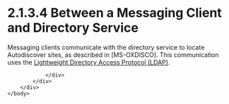 <html dir="LTR" xmlns:mshelp="http://msdn.microsoft.com/mshelp" xmlns:ddue="http://ddue.schemas.microsoft.com/authoring/2003/5" xmlns:xlink="http://www.w3.org/1999/xlink" xmlns:tool="http://www.microsoft.com/tooltip">
    <head>
        <meta http-equiv="Content-Type" content="text/html; CHARSET=utf-8"></meta>
        <meta name="save" content="history"></meta>
        <title>2.1.3.4 Between a Messaging Client and Directory Service</title>
        <xml>
            <mshelp:toctitle title="2.1.3.4 Between a Messaging Client and Directory Service"></mshelp:toctitle>
            <mshelp:rltitle title="[MS-OXPROTO]: Between a Messaging Client and Directory Service"></mshelp:rltitle>
            <mshelp:keyword index="A" term="3208e91e-5b4c-4c94-a676-c2791626cc5d"></mshelp:keyword>
            <mshelp:attr name="DCSext.ContentType" value="open specification"></mshelp:attr>
            <mshelp:attr name="AssetID" value="3208e91e-5b4c-4c94-a676-c2791626cc5d"></mshelp:attr>
            <mshelp:attr name="TopicType" value="kbRef"></mshelp:attr>
            <mshelp:attr name="DCSext.Title" value="[MS-OXPROTO]: Between a Messaging Client and Directory Service" />
        </xml>
    </head>
    <body>
        <div id="header">
            <h1 class="heading">2.1.3.4 Between a Messaging Client and Directory Service</h1>
        </div>
        <div id="mainSection">
            <div id="mainBody">
                <div id="allHistory" class="saveHistory"></div>
                <div id="sectionSection0" class="section" name="collapseableSection">
                    

<p>Messaging clients communicate with the directory service to
locate Autodiscover sites, as described in <mshelp:link keywords="d912502b-c0e2-41a1-8b0e-f714ba523e08" tabindex="0">[MS-OXDISCO]</mshelp:link>.
This communication uses the <a href="f888c37a-d994-4b91-96a5-e88cfbd66bd6.htm#gt_45643bfb-b4c4-432c-a10f-b98790063f8d">Lightweight
Directory Access Protocol (LDAP)</a>.</p>


                </div>
            </div>
        </div>
    </body>
</html>